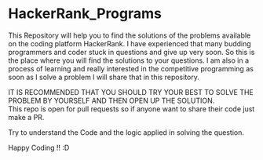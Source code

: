 # HackerRank_Programs

This Repository will help you to find the solutions of the problems available on the coding platform HackerRank. 
I have experienced that many budding programmers and coder stuck in questions and give up very soon. So this is the place
where you will find the solutions to your questions. 
I am also in a process of learning and really interested in the competitive programming as soon as I solve a problem I will share that in this repository.

IT IS RECOMMENDED THAT YOU SHOULD TRY YOUR BEST TO SOLVE THE PROBLEM BY YOURSELF AND THEN OPEN UP THE SOLUTION.    
This repo is open for pull requests so if anyone want to share their code just make a PR.

Try to understand the Code and the logic applied in solving the question. 

Happy Coding !! :D

